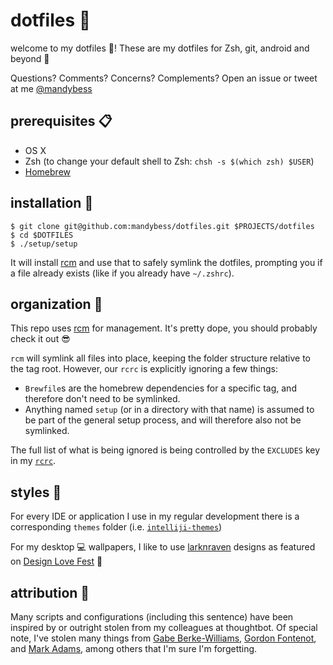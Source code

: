 # dotfiles :floppy_disk:
welcome to my dotfiles :wave:! These are my dotfiles for Zsh, git, android and beyond :dizzy:

Questions? Comments? Concerns? Complements? Open an issue or tweet at me  [@mandybess](https://twitter.com/mandybess)

## prerequisites :clipboard:  

* OS X
* Zsh (to change your default shell to Zsh: `chsh -s $(which zsh) $USER`)
* [Homebrew](http://brew.sh/)

## installation :wrench:  
    $ git clone git@github.com:mandybess/dotfiles.git $PROJECTS/dotfiles
    $ cd $DOTFILES
    $ ./setup/setup

It will install [rcm] and use that to safely symlink the dotfiles, prompting you
if a file already exists (like if you already have `~/.zshrc`).

[rcm]: http://thoughtbot.github.io/rcm/rcm.7.html

## organization :card_index:  

This repo uses [rcm] for management. It's pretty dope, you should probably check it
out :sunglasses:

`rcm` will symlink all files into place, keeping the folder structure relative
to the tag root. However, our `rcrc` is explicitly ignoring a few things:

 - `Brewfile`s are the homebrew dependencies for a specific tag, and therefore don't
   need to be symlinked.
 - Anything named `setup` (or in a directory with that name) is assumed to be
   part of the general setup process, and will therefore also not be symlinked.

The full list of what is being ignored is being controlled by the `EXCLUDES` key in my [`rcrc`][rcrc].

[rcrc]: https://github.com/gfontenot/dotfiles/blob/master/rcrc
[rcm]: https://github.com/thoughtbot/rcm

## styles :dizzy:  
For every IDE or application I use in my regular development there is a corresponding `themes` folder (i.e. [`intelliji-themes`][intelliji-themes])

[intelliji-themes]: https://github.com/mandybess/dotfiles/intelliji-themes

For my desktop :computer: wallpapers, I like to use [larknraven](https://www.etsy.com/shop/larknraven) designs as featured on [Design Love Fest](http://www.designlovefest.com/?s=lark+raven) :art:

## attribution :couple:  

Many scripts and configurations (including this sentence) have been inspired by or outright stolen from
my colleagues at thoughtbot. Of special note, I've stolen many things from
[Gabe Berke-Williams], [Gordon Fontenot], and [Mark Adams], among others that I'm sure I'm forgetting.

[Gabe Berke-Williams]: https://github.com/gabebw/dotfiles
[Gordon Fontenot]: https://github.com/gfontenot/dotfiles
[Mark Adams]: https://github.com/hyperspacemark/dotfiles
